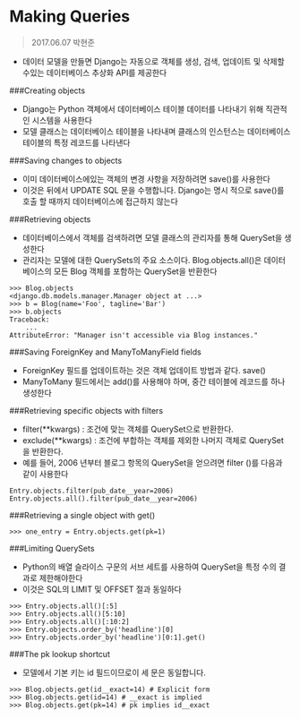 # Making Queries

>  2017.06.07 박현준

- 데이터 모델을 만들면 Django는 자동으로 객체를 생성, 검색, 업데이트 및 삭제할 수있는 데이터베이스 추상화 API를 제공한다

###Creating objects
- Django는 Python 객체에서 데이터베이스 테이블 데이터를 나타내기 위해 직관적인 시스템을 사용한다
- 모델 클래스는 데이터베이스 테이블을 나타내며 클래스의 인스턴스는 데이터베이스 테이블의 특정 레코드를 나타낸다

###Saving changes to objects
- 이미 데이터베이스에있는 객체의 변경 사항을 저장하려면 save()를 사용한다
- 이것은 뒤에서 UPDATE SQL 문을 수행합니다. Django는 명시 적으로 save()를 호출 할 때까지 데이터베이스에 접근하지 않는다

###Retrieving objects
- 데이터베이스에서 객체를 검색하려면 모델 클래스의 관리자를 통해 QuerySet을 생성한다
- 관리자는 모델에 대한 QuerySets의 주요 소스이다. Blog.objects.all()은 데이터베이스의 모든 Blog 객체를 포함하는 QuerySet을 반환한다

```
>>> Blog.objects
<django.db.models.manager.Manager object at ...>
>>> b = Blog(name='Foo', tagline='Bar')
>>> b.objects
Traceback:
    ...
AttributeError: "Manager isn't accessible via Blog instances."
```

###Saving ForeignKey and ManyToManyField fields
- ForeignKey 필드를 업데이트하는 것은 객체 업데이트 방법과 같다. save()
- ManyToMany 필드에서는 add()를 사용해야 하며, 중간 테이블에 레코드를 하나 생성한다

###Retrieving specific objects with filters
- filter(**kwargs) : 조건에 맞는 객체를 QuerySet으로 반환한다.
- exclude(**kwargs) : 조건에 부합하는 객체를 제외한 나머지 객체로 QuerySet 을 반환한다.
- 예를 들어, 2006 년부터 블로그 항목의 QuerySet을 얻으려면 filter ()를 다음과 같이 사용한다

```
Entry.objects.filter(pub_date__year=2006)
Entry.objects.all().filter(pub_date__year=2006)
```

###Retrieving a single object with get()

```
>>> one_entry = Entry.objects.get(pk=1)
```

###Limiting QuerySets
- Python의 배열 슬라이스 구문의 서브 세트를 사용하여 QuerySet을 특정 수의 결과로 제한해야한다 
- 이것은 SQL의 LIMIT 및 OFFSET 절과 동일하다

```
>>> Entry.objects.all()[:5]
>>> Entry.objects.all()[5:10]
>>> Entry.objects.all()[:10:2]
>>> Entry.objects.order_by('headline')[0]
>>> Entry.objects.order_by('headline')[0:1].get()
```
###The pk lookup shortcut
- 모델에서 기본 키는 id 필드이므로이 세 문은 동일합니다.

```
>>> Blog.objects.get(id__exact=14) # Explicit form
>>> Blog.objects.get(id=14) # __exact is implied
>>> Blog.objects.get(pk=14) # pk implies id__exact
```